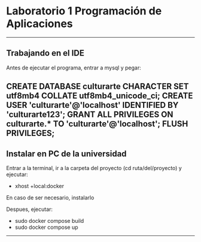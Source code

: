 # Laboratorio 1 Programación de Aplicaciones

---
## Trabajando en el IDE

Antes de ejecutar el programa, entrar a mysql y pegar:

CREATE DATABASE culturarte CHARACTER SET utf8mb4 COLLATE utf8mb4_unicode_ci;
CREATE USER 'culturarte'@'localhost' IDENTIFIED BY 'culturarte123';
GRANT ALL PRIVILEGES ON culturarte.* TO 'culturarte'@'localhost';
FLUSH PRIVILEGES;
---
## Instalar en PC de la universidad

Entrar a la terminal, ir a la carpeta del proyecto (cd ruta/del/proyecto) y ejecutar:
* xhost +local:docker

En caso de ser necesario, instalarlo

Despues, ejecutar:
* sudo docker compose build
* sudo docker compose up
---




